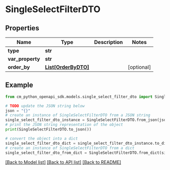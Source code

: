 # SingleSelectFilterDTO


## Properties

Name | Type | Description | Notes
------------ | ------------- | ------------- | -------------
**type** | **str** |  | 
**var_property** | **str** |  | 
**order_by** | [**List[OrderByDTO]**](OrderByDTO.md) |  | [optional] 

## Example

```python
from cm_python_openapi_sdk.models.single_select_filter_dto import SingleSelectFilterDTO

# TODO update the JSON string below
json = "{}"
# create an instance of SingleSelectFilterDTO from a JSON string
single_select_filter_dto_instance = SingleSelectFilterDTO.from_json(json)
# print the JSON string representation of the object
print(SingleSelectFilterDTO.to_json())

# convert the object into a dict
single_select_filter_dto_dict = single_select_filter_dto_instance.to_dict()
# create an instance of SingleSelectFilterDTO from a dict
single_select_filter_dto_from_dict = SingleSelectFilterDTO.from_dict(single_select_filter_dto_dict)
```
[[Back to Model list]](../README.md#documentation-for-models) [[Back to API list]](../README.md#documentation-for-api-endpoints) [[Back to README]](../README.md)


